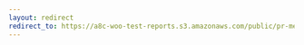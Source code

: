 ```yaml
---
layout: redirect
redirect_to: https://a8c-woo-test-reports.s3.amazonaws.com/public/pr-merge/41202/api/index.html
---
```

